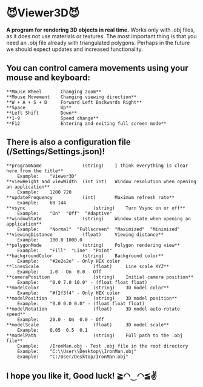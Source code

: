 # 😈Viewer3D😈

**A program for rendering 3D objects in real time.**
Works only with .obj files, as it does not use materials or textures.
The most important thing is that you need an .obj file already with triangulated polygons.
Perhaps in the future we should expect updates and increased functionality.

## You can control camera movements using your mouse and keyboard:

	**Mouse Wheel		Changing zoom**
	**Mouse Movement 	Changing viewing direction**
	**W + A + S + D 	Forward Left Backwards Right**
	**Space 			Up**
	**Left Shift 		Down**
	**1-9				Speed change**
	**F12				Entering and exiting full screen mode**

## There is also a configuration file (/Settings/Settings.json)!

	**programName 				(string) 	I think everything is clear here from the title** 
		Example: 	"Viewer3D"
	**viewHeight and viewWidth	(int int) 	Window resolution when opening an application** 
		Example: 	1280 720
	**updateFrequency 			(int) 		Maximum refresh rate**
		Example: 	60 144
	**vsync 						(string) 	Turn Vsync on or off**
		Example: 	"On"  "Off"  "Adaptive"
	**windowState 				(string) 	Window state when opening an application**
		Example: 	"Normal"  "Fullscreen"  "Maximized"  "Minimized"
	**viewingDistance 			(float) 	Viewing distance**
		Example: 	100.0 1000.0
	**polygonMode 				(string) 	Polygon rendering view**
		Example: 	"Fill"  "Line"  "Point"
	**backgroundColor 			(string) 	Background color**
		Example: 	"#2e2e2e" - Only HEX color
	**linesScale 					(float) 	Line scale XYZ**
		Example: 	1.0 - On  0.0 - Off
	**cameraPosition 				(string) 	Initial camera position**
		Example: 	"0.0 7.0 10.0" - (float float float)
	**modelColor 					(string) 	3D model color**
		Example: 	"#f2f3f4" - Only HEX color
	**modelPosition 				(string) 	3D model position**
		Example: 	"0.0 0.0 0.0" - (float float float)
	**modelRotation 				(float) 	3D model auto-rotate speed**
		Example: 	20.0 - On  0.0 - Off
	**modelScale 					(float) 	3D model scale**
		Example: 	0.05  0.5  0.1
	**modelPath 					(string) 	Full path to the .obj file**
		Example: 	/IronMan.obj - Test .obj file in the root directory
		Example: 	"C:\\User\\Desktop\\IronMan.obj"
		Example: 	"C:/User/Desktop/IronMan.obj"
	
## I hope you like it, Good luck! ≧◠‿◠≦✌
